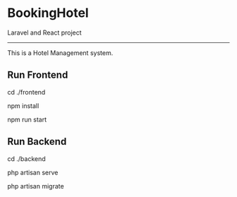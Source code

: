 # BookingHotel
Laravel and React project

<hr>
This is a Hotel Management system.

## Run Frontend

cd ./frontend

npm install

npm run start

## Run Backend

cd ./backend

php artisan serve

php artisan migrate
